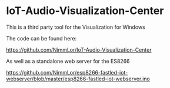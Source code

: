 # IoT-Audio-Visualization-Center

This is a third party tool for the Visualization for Windows

The code can be found here:

https://github.com/NimmLor/IoT-Audio-Visualization-Center

As well as a standalone web server for the ES8266

https://github.com/NimmLor/esp8266-fastled-iot-webserver/blob/master/esp8266-fastled-iot-webserver.ino
